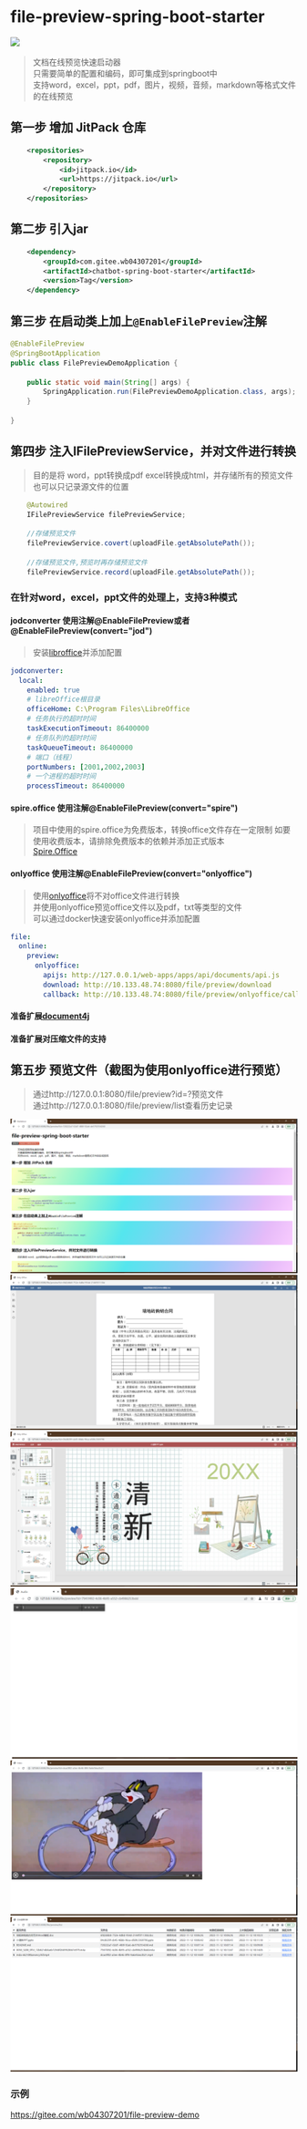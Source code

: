 # file-preview-spring-boot-starter

[![](https://jitpack.io/v/com.gitee.wb04307201/file-preview-spring-boot-starter.svg)](https://jitpack.io/#com.gitee.wb04307201/file-preview-spring-boot-starter)

> 文档在线预览快速启动器  
> 只需要简单的配置和编码，即可集成到springboot中  
> 支持word，excel，ppt，pdf，图片，视频，音频，markdown等格式文件的在线预览

## 第一步 增加 JitPack 仓库
```xml
    <repositories>
        <repository>
            <id>jitpack.io</id>
            <url>https://jitpack.io</url>
        </repository>
    </repositories>
```

## 第二步 引入jar
```xml
    <dependency>
        <groupId>com.gitee.wb04307201</groupId>
        <artifactId>chatbot-spring-boot-starter</artifactId>
        <version>Tag</version>
    </dependency>
```

## 第三步 在启动类上加上`@EnableFilePreview`注解

```java
@EnableFilePreview
@SpringBootApplication
public class FilePreviewDemoApplication {

    public static void main(String[] args) {
        SpringApplication.run(FilePreviewDemoApplication.class, args);
    }

}
```

## 第四步 注入IFilePreviewService，并对文件进行转换
> 目的是将 word，ppt转换成pdf excel转换成html，并存储所有的预览文件
> 也可以只记录源文件的位置
```java
    @Autowired
    IFilePreviewService filePreviewService;

    //存储预览文件
    filePreviewService.covert(uploadFile.getAbsolutePath());

    //存储预览文件,预览时再存储预览文件
    filePreviewService.record(uploadFile.getAbsolutePath());
```
### 在针对word，excel，ppt文件的处理上，支持3种模式
#### jodconverter 使用注解@EnableFilePreview或者@EnableFilePreview(convert="jod")
> 安装[libroffice](https://zh-cn.libreoffice.org/)并添加配置
```yml
jodconverter:
  local:
    enabled: true
    # libreOffice根目录
    officeHome: C:\Program Files\LibreOffice
    # 任务执行的超时时间
    taskExecutionTimeout: 86400000
    # 任务队列的超时时间
    taskQueueTimeout: 86400000
    # 端口（线程）
    portNumbers: [2001,2002,2003]
    # 一个进程的超时时间
    processTimeout: 86400000
```
#### spire.office 使用注解@EnableFilePreview(convert="spire")
> 项目中使用的spire.office为免费版本，转换office文件存在一定限制
> 如要使用收费版本，请排除免费版本的依赖并添加正式版本  
> [Spire.Office](https://www.e-iceblue.com/)
#### onlyoffice 使用注解@EnableFilePreview(convert="onlyoffice")
> 使用[onlyoffice](https://www.onlyoffice.com/zh/)将不对office文件进行转换    
> 并使用onlyoffice预览office文件以及pdf，txt等类型的文件  
> 可以通过docker快速安装onlyoffice并添加配置
```yml
file:
  online:
    preview:
      onlyoffice:
        apijs: http://127.0.0.1/web-apps/apps/api/documents/api.js
        download: http://10.133.48.74:8080/file/preview/download
        callback: http://10.133.48.74:8080/file/preview/onlyoffice/callback
```
#### 准备扩展[document4j](https://github.com/documents4j/documents4j)
#### 准备扩展对压缩文件的支持

## 第五步 预览文件（截图为使用onlyoffice进行预览）
> 通过http://127.0.0.1:8080/file/preview?id=?预览文件  
> 通过http://127.0.0.1:8080/file/preview/list查看历史记录

![img.png](img.png)
![img_1.png](img_1.png)
![img_2.png](img_2.png)
![img_4.png](img_4.png)
![img_5.png](img_5.png)
![img_6.png](img_6.png)



### 示例
https://gitee.com/wb04307201/file-preview-demo